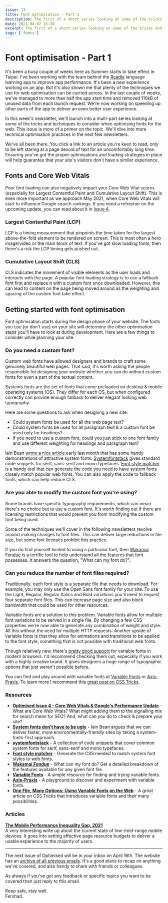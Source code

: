 ```yaml
---
issue: 13
title: Font optimisation - Part 1
description: The first of a short series looking at some of the tricks and techniques to consider when optimising fonts for the web.
date: 2021-04-02 15:30
excerpt: The first of a short series looking at some of the tricks and techniques to consider when optimising fonts for the web.
tags: ['fonts']
---
```

# Font optimisation - Part 1

It's been a busy couple of weeks here as Summer starts to take effect in Taipei. I've been working with the team behind the [Readle](https://readle-app.com/) language learning app to improve app performance. It's been a new experience working on an app. But it's also shown me that plenty of the techniques we use for web optimisation can be carried across. In the last couple of weeks, we've managed to more than half the app start time and removed 110kB of unused data from each launch request. We're now working on speeding up other parts of the app to deliver an even better user experience.

In this week's newsletter, we'll launch into a multi-part series looking at some of the tricks and techniques to consider when optimising fonts for the web. This issue is more of a primer on the topic. We'll dive into more technical optimisation practices in the next few newsletters.

We've all been there. You click a link to an article you're keen to read, only to be left staring at a page devoid of text for an uncomfortably long time. Ensuring you've got the proper optimisations and loading strategies in place will help guarantee that your site's visitors don't have a similar experience.

## Fonts and Core Web Vitals

Poor font loading can also negatively impact your Core Web Vital scores (especially for Largest Contentful Paint and Cumulative Layout Shift). This is even more important as we approach May 2021, when Core Web Vitals will start to influence Google search rankings. If you need a refresher on the upcoming update, you can read about it in [Issue 4](https://optimised.email/issues/issue-4-core-web-vitals-and-googles-search-update).

### Largest Contentful Paint (LCP)

LCP is a timing measurement that pinpoints the time taken for the largest above-the-fold element to be rendered on screen. This is most often a hero image/video or the main block of text. If you've got slow loading fonts, then there's a risk the LCP timing gets pushed out.

### Cumulative Layout Shift (CLS)

CLS indicates the movement of visible elements as the user loads and interacts with the page. A popular font loading strategy is to use a fallback font first and replace it with a custom font once downloaded. However, this can lead to content on the page being moved around as the weighting and spacing of the custom font take effect.

## Getting started with font optimisation

Font optimisation starts during the design phase of your website. The fonts you use (or don't use) on your site will determine the other optimisation steps you'll have to look at during development. Here are a few things to consider while planning your site.

### Do you need a custom font?

Custom web fonts have allowed designers and brands to craft some genuinely beautiful web pages. That said, it's worth asking the people responsible for designing your website whether you can do without custom fonts for even a part of the textual content.

Systems fonts are the set of fonts that come preloaded on desktop & mobile operating systems (OS). They differ for each OS, but when configured correctly can provide enough fallback to deliver elegant looking web typography.

Here are some questions to ask when designing a new site:

- Could system fonts be used for all the web page text?
- Could system fonts be used for all paragraph text & a custom font be used only for headings?
- If you need to use a custom font, could you just stick to one font family and use different weighting for headings and paragraph text?

Iain Bean [wrote a nice article](https://iainbean.com/posts/2021/system-fonts-dont-have-to-be-ugly/) early last month that has some handy demonstrations of attractive system fonts. [Systemfontstack](https://systemfontstack.com/) gives standard code snippets for serif, sans-serif and mono typefaces. [Font style matcher](https://meowni.ca/font-style-matcher/) is a handy tool that can generate the code you need to have system fonts closely match popular web fonts. You can also apply the code to fallback fonts, which can help reduce CLS.

### Are you able to modify the custom font you're using?

Some brands have specific typography requirements, which can mean there's no choice but to use a custom font. It's worth finding out if there are licensing restrictions that would prevent you from modifying the custom font being used.

Some of the techniques we'll cover in the following newsletters revolve around making changes to font files. This can deliver large reductions in file size, but some font licenses prohibit this practice.

If you do find yourself limited to using a particular font, then [Wakamai Fondue](https://wakamaifondue.com/) is a terrific tool to help understand all the features that font possesses. It answers the question, "What can my font do?".

### Can you reduce the number of font files required?

Traditionally, each font style is a separate file that needs to download. For example, you may only use the Open Sans font family for your site. To use the Light, Regular, Regular Italics and Bold variations you'll need to request four separate font files. This can increase page size and also block bandwidth that could be used for other resources.

Variable fonts are a solution to this problem. Variable fonts allow for multiple font variations to be served in a single file. By changing a few CSS properties we're now able to generate any combination of weight and style. All this without the need for multiple HTTP requests. Another upside of variable fonts is that they allow for animations and transitions to be applied to the font style, something that is not possible with traditional web fonts.

Though relatively new, there's [pretty good support](https://caniuse.com/variable-fonts) for variable fonts in modern browsers. I'd recommend checking them out, especially if you work with a highly creative brand. It gives designers a huge range of typographic options that just weren't possible before.

You can find and play around with variable fonts at [Variable Fonts](https://v-fonts.com/) or [Axis-Praxis](https://www.axis-praxis.org/). To learn more I recommend this [great post on CSS Tricks](https://css-tricks.com/one-file-many-options-using-variable-fonts-web/).

### Resources

- **[Optimised Issue 4 - Core Web Vitals & Google's Performance Update](https://optimised.email/issues/issue-4-core-web-vitals-and-googles-search-update)** - What are Core Web Vitals? What might adding them to the signalling mix for search mean for SEO? And, what can you do to check & prepare your site?
- **[System fonts don’t have to be ugly](https://iainbean.com/posts/2021/system-fonts-dont-have-to-be-ugly/)** - Iain Bean argues that we can deliver faster, more environmentally-friendly sites by taking a system-fonts-first approach.
- **[systemfontstack](https://systemfontstack.com/)** - A collection of code snippets that cover common system fonts for serif, sans-serif and mono typefaces.
- [**Font style matcher**](https://meowni.ca/font-style-matcher/) - Generate the CSS needed to match system font styles to web fonts.
- [**Wakamai Fondue**](https://wakamaifondue.com/) - What can my font do? Get a detailed breakdown of the features available for any given font file.
- **[Variable Fonts](https://v-fonts.com/)** - A simple resource for finding and trying variable fonts.
- **[Axis-Praxis](https://www.axis-praxis.org/)** - A playground to discover and experiment with variable fonts.
- **[One File, Many Options: Using Variable Fonts on the Web](https://css-tricks.com/one-file-many-options-using-variable-fonts-web/)** - A great article on CSS Tricks that introduces variable fonts and their many possibilities.

### Articles

**[The Mobile Performance Inequality Gap, 2021](https://infrequently.org/2021/03/the-performance-inequality-gap/)**  
A very interesting write up about the current state of low-/mid-range mobile devices. It goes into setting effective page resource budgets to deliver a usable experience to the majority of users.

***

The next issue of Optimised will be in your inbox on April 16th. The website has an [archive of all previous emails](https://optimised.email/). It's a good place to recap on anything we've covered, and also handy to share with friends or colleagues.

As always if you've got any feedback or specific topics you want to be covered then just reply to this email.

Keep safe, stay well.  
Fershad.